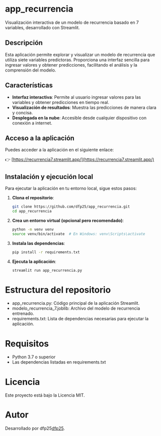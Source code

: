 # app_recurrencia

Visualización interactiva de un modelo de recurrencia basado en 7 variables, desarrollado con Streamlit.

## Descripción

Esta aplicación permite explorar y visualizar un modelo de recurrencia que utiliza siete variables predictoras. Proporciona una interfaz sencilla para ingresar valores y obtener predicciones, facilitando el análisis y la comprensión del modelo.

## Características

- **Interfaz interactiva**: Permite al usuario ingresar valores para las variables y obtener predicciones en tiempo real.
- **Visualización de resultados**: Muestra las predicciones de manera clara y concisa.
- **Desplegada en la nube**: Accesible desde cualquier dispositivo con conexión a internet.

## Acceso a la aplicación

Puedes acceder a la aplicación en el siguiente enlace:

👉 [https://recurrencia7.streamlit.app/](https://recurrencia7.streamlit.app/)

## Instalación y ejecución local

Para ejecutar la aplicación en tu entorno local, sigue estos pasos:

1. **Clona el repositorio**:

   ```bash
   git clone https://github.com/dfp25/app_recurrencia.git
   cd app_recurrencia

2. **Crea un entorno virtual (opcional pero recomendado)**:
   ```bash
   python -m venv venv
   source venv/bin/activate  # En Windows: venv\Scripts\activate

3. **Instala las dependencias**:
   ```bash
   pip install -r requirements.txt

4. **Ejecuta la aplicación**:
   ```bash
   streamlit run app_recurrencia.py

# Estructura del repositorio
* app_recurrencia.py: Código principal de la aplicación Streamlit.
* modelo_recurrencia_7.joblib: Archivo del modelo de recurrencia entrenado.
* requirements.txt: Lista de dependencias necesarias para ejecutar la aplicación.

# Requisitos
* Python 3.7 o superior
* Las dependencias listadas en requirements.txt

# Licencia
Este proyecto está bajo la Licencia MIT.

# Autor
Desarrollado por dfp25[dfp25](https://github.com/dfp25).
